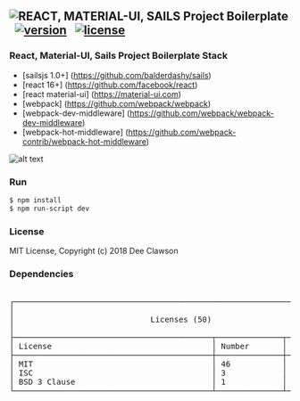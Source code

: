 ## ![REACT, MATERIAL-UI, SAILS Project Boilerplate](https://i.imgur.com/Gm7iImo.png) &nbsp; [![version][version-badge]][CHANGELOG] &nbsp; [![license][license-badge]][LICENSE]

### React, Material-UI, Sails Project Boilerplate Stack

+ [sailsjs 1.0+] (https://github.com/balderdashy/sails)
+ [react 16+] (https://github.com/facebook/react)
+ [react material-ui] (https://material-ui.com)
+ [webpack] (https://github.com/webpack/webpack)
+ [webpack-dev-middleware] (https://github.com/webpack/webpack-dev-middleware)
+ [webpack-hot-middleware] (https://github.com/webpack-contrib/webpack-hot-middleware)


![alt text](https://s3.amazonaws.com/creativetim_bucket/products/71/original/opt_mdr_thumbnail.jpg "Material Dashboard Free React")

### Run

```sh
$ npm install
$ npm run-script dev
```

### License

MIT License, Copyright (c) 2018 Dee Clawson

### Dependencies
<pre>
<!-- language: lang-none -->
┌────────────────────────────────────────────────────────────────────────┐
│                                                                        │
│                             Licenses (50)                              │
│                                                                        │
├──────────────────────────────────────────┬──────────────┬──────────────┤
│ License                                  │ Number       │ %            │
├──────────────────────────────────────────┼──────────────┼──────────────┤
│ MIT                                      │ 46           │ 92           │
│ ISC                                      │ 3            │ 6            │
│ BSD 3 Clause                             │ 1            │ 2            │
└──────────────────────────────────────────┴──────────────┴──────────────┘
</pre>


[CHANGELOG]: ./package.json
[LICENSE]: ./LICENSE
[version-badge]: https://img.shields.io/badge/version-0.0.2-blue.svg
[license-badge]: https://img.shields.io/badge/license-MIT-blue.svg